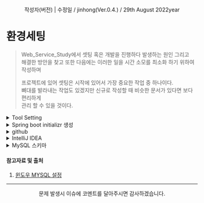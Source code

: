 <div align="center">
작성자(버전) | 수정일 / jinhong(Ver.0.4.) / 29th August 2022year
</div>

# 환경세팅

> Web_Service_Study에서 셋팅 혹은 개발을 진행하다 발생하는 원인 그리고<br/>
> 해결한 방안을 찾고 또한 다음에는 이러한 일을 시간 소모를 최소화 하기 위하여 작성하며<br/>
>
> 프로젝트에 있어 셋팅은 시작에 있어서 가장 중요한 작업 중 하나이다.<br/>
> 뼈대를 발라내는 작업도 있겠지만 신규로 작성할 때 비슷한 문서가 있다면 보다 편리하게<br/>
> 관리 할 수 있을 것이다.
  <details markdown="1">
  <summary>Tool Setting</summary>

- 소프트웨어 개발 키트(Software Development Kit)
    - JDK 1.8.0.2.1

- 개발 툴(Devolver Tool)
    - IntelliJ IDEA
    - DB (MySQL)
   
- 형상관리(Version Control Revision Control)
    - GitHub

  </details>

  <details markdown="1">
  <summary>Spring boot initializr 생성</summary>

1. "https://start.spring.io/" 접속

2. 아래와 같이 설정
  ```text
  - Project
    ❌Maven Project ✔️Gradle Project
  -Language
    ✔️Java ❌Kotliin ❌ Groovy
  - Spring Boot
    ❌3.0.0 (SNAPSHOT) ❌3.0.0 (M4) ❌2.7.4 (SNAPSHOT) ✔️2.7.3 
    ❌2.6.12 (SNAPSHOT) ❌2.6.11
  - Project Metadata
    Group       : com.wss
    Artifact    : wss
    Name        : wss
    Description : Web_Service_Study
    Package name: com.wss
    Packaging   ✔️Jar   ❌War    
    Java ❌18 ❌17 ✔️11 ❌8
  ```

  <div align="center">
    <img src="https://user-images.githubusercontent.com/66407386/185818578-3916e267-572a-4327-b7b7-304c8537bf19.png" width="500" height="" />
  </div>

3. 아래와 같이 설정이 끝나면 저장(Generate)

4. 알집으로 다운로드된 파일 압축 풀기

5. IntelliJ IDEA 열고 "Open File or Project"에서 파일 불러오기
  </details>

  <details markdown="1">
  <summary>github</summary>

1. "터미널"을 이용한 Commit and push 혹은 "git add test.md"를 했을 때 아래와 같은 경고창으로 인한 해결 방법
    - Alert 내용
      ```
       - 영어 -
       warning: LF will be replaced by CRLF in bora.txt.
       The file will have its original line endings in your working directory
         
       - 한글 -
       경고 : bora.txt에서 LF는CRLF로 대체됩니다.
       파일은 작업 디렉토리에 원래 줄 끝이 있습니다.
      ```
    - 발생 원인
      > 띄워쓰기(\n)으로 인한 발생되는 경고 에러
    - 해결 방안

      A. Window
      ```text
      git config --global core.autocrlf true
      ```
      b. Linux, Mac
      ```text
      git config --global core.autocrlf input
      ```

  </details>

  <details markdown="1">
  <summary>IntelliJ IDEA</summary>

1. Intellij JUnit Test 실패  No tests found for given includes
    - consle.log 내용
      ```text
      Execution failed for task ':test'.
      > No tests found for given includes: [com.wss.web.HelloControllerTest.hello](--tests filter)
      * Try:
      > Run with --stacktrace option to get the stack trace.
      > Run with --info or --debug option to get more log output.
      > Run with --scan to get full insights.
      ```

    - 발생 원인
      > 작업 : 'test'를 실행하지 못했습니다.
    - 해결 방안
      > Settings > Build,Execution,Deployment > Build Tools > Gradle > "Run tests using:  IntelliJ IDEA"
    <div align="center">
        <img src="https://user-images.githubusercontent.com/66407386/186916849-d3d5b1fd-e559-45ad-9b83-0570cfa772c0.png" width="500" height="" />
    </div>
2. [Spring Boot, Lombok] Lombok gradle 5.x 이상 version dependency 설정 Error(Variable not initialized in the default constructor Error)

    - console.log내용
        ```text
        Error : variable name not initialized in the default construcor private fonal String name;
        ```

    - 발생 원인

      > 5.X 기준 이상으로 버전이 높기 때문에 발생되는 원인
    - 해결 방안
      ```shell
      dependencies {
        // 5.X ↓ 에서 사용
        implementation 'org.projectlombok:lombok'
        // 5.X ↑ 에서 사용
        compileOnly 'org.projectlombok:lombok'
        annotationProcessor 'org.projectlombok:lombok'
      } 
      ```
3. [Spring boot, gradle] build.gradle compile() Error

    - console.log내용
      ```text
      A problem occurred evaluating root project *
      > Could not find method compile() for arguments [org.rpingframework.boot.spring-boot:spring-boot-starter-data-jpa] on object of type org.gradel.api.internal.artifacts.dsl.dependencied.DefaultDependencyHandler.
      * Try :
      > Run with —info or —debug option to get more log output
      > Run with —scan to get full insights.
      * Exception is :
       Org.gradle.api.GradleScriptException : A problem occurred evaluating root project *
         at org.jetbrains.plugins.gradle.model.ProjectImportAction.execute(ProjectImportAction.java:116)
         at org.jetbrains.plugins.gradle.model.ProjectImportAction.execute(ProjectImportAction.java:42)
       Caused by : org.gradle.internal.metaobject.AbstractDynamicObject$CustomMessageMissingMethodException : Could not find method compile() for arguments [org.springframework.boot:spring-boot-starter-data-jpa] on object of type org.gradle.]
         at build_2zngfa9af8333mbfub8quooqi$_run_closure2.doCall*
         at build_2zngfa9af8333mbfub8quooqi.run *
         … 177more
       ```

    - 발생 원인
      > 원인은 아래 사진과 같이 compile, runtime, testCompile, testRuntime이 Gradle 4.10버전 부터 쓰이지 않게 되었고,<br/>
      > Gradle 7.0 버전부터는 아예 삭제되어 각각 implementation, runtimeOnly, testImplementation, testRuntimeOnly로 대체 되었다고 한다.<br/>
      > 실제로 내 프로젝트의 gradle 버전을 확인해보니 7.5 버전이었다.
      ```text
      gradle/gradle-wrapper.properties
      distributionUrl= ···/gradle-7.5-bin.zip
      ```
      <div align="center">
          <img src="https://user-images.githubusercontent.com/66407386/186916637-5767bad2-5370-48bc-8453-c9ca5d467dfb.png" width="500" height="" />
      </div>

    - 해결 방안
      ```shell
      dependencies {
        // 변경 전
        compile('org.springframework.boot:spring-boot-starter-data-jpa')
        compile('com.h2database:h2')
    
        // 변경 후
        implementation 'org.springframework.boot:spring-boot-starter-data-jpa'
        implementation 'com.h2database:h2'
      }
      ```

4. [Spring boot, gradle] nested exception is org.hibernate.exception.SQLGrammarException: could not prepare statement error

    - console.log내용
       ```text
       org.springframework.dao.InvalidDataAccessResourceUsageException: could not prepare statement; SQL [insert into posts (author, content, title) values (?, ?, ?)]; nested exception is org.hibernate.exception.SQLGrammarException: could not prepare statement
         at org.springframework.orm.jpa.vendor.HibernateJpaDialect.convertHibernateAccessException(HibernateJpaDialect.java:259)
         at org.springframework.orm.jpa.vendor.HibernateJpaDialect.translateExceptionIfPossible(HibernateJpaDialect.java:233)
         at org.springframework.orm.jpa.AbstractEntityManagerFactoryBean.translateExceptionIfPossible(AbstractEntityManagerFactoryBean.java:551)
         at org.springframework.dao.support.ChainedPersistenceExceptionTranslator.translateExceptionIfPossible(ChainedPersistenceExceptionTranslator.java:61)
         at org.springframework.dao.support.DataAccessUtils.translateIfNecessary(DataAccessUtils.java:242)
         at org.springframework.dao.support.PersistenceExceptionTranslationInterceptor.invoke(PersistenceExceptionTranslationInterceptor.java:152)
         at org.springframework.aop.framework.ReflectiveMethodInvocation.proceed(ReflectiveMethodInvocation.java:186)
         at org.springframework.data.jpa.repository.support.CrudMethodMetadataPostProcessor$CrudMethodMetadataPopulatingMethodInterceptor.invoke(CrudMethodMetadataPostProcessor.java:174)
         at org.springframework.aop.framework.ReflectiveMethodInvocation.proceed(ReflectiveMethodInvocation.java:186)
         at org.springframework.aop.interceptor.ExposeInvocationInterceptor.invoke(ExposeInvocationInterceptor.java:97)
         at org.springframework.aop.framework.ReflectiveMethodInvocation.proceed(ReflectiveMethodInvocation.java:186)
         at org.springframework.aop.framework.JdkDynamicAopProxy.invoke(JdkDynamicAopProxy.java:215)
         at com.sun.proxy.$Proxy120.save(Unknown Source)
         at com.wss.domain.posts.PostsRepositoryTest.게시글저장_불러오기(PostsRepositoryTest.java:30)
         at java.base/jdk.internal.reflect.NativeMethodAccessorImpl.invoke0(Native Method)
         at java.base/jdk.internal.reflect.NativeMethodAccessorImpl.invoke(NativeMethodAccessorImpl.java:62)
         at java.base/jdk.internal.reflect.DelegatingMethodAccessorImpl.invoke(DelegatingMethodAccessorImpl.java:43)
         at java.base/java.lang.reflect.Method.invoke(Method.java:566)
         at org.junit.runners.model.FrameworkMethod$1.runReflectiveCall(FrameworkMethod.java:59)
         at org.junit.internal.runners.model.ReflectiveCallable.run(ReflectiveCallable.java:12)
         at org.junit.runners.model.FrameworkMethod.invokeExplosively(FrameworkMethod.java:56)
         at org.junit.internal.runners.statements.InvokeMethod.evaluate(InvokeMethod.java:17)
         at org.springframework.test.context.junit4.statements.RunBeforeTestExecutionCallbacks.evaluate(RunBeforeTestExecutionCallbacks.java:74)
         at org.springframework.test.context.junit4.statements.RunAfterTestExecutionCallbacks.evaluate(RunAfterTestExecutionCallbacks.java:84)
         at org.springframework.test.context.junit4.statements.RunBeforeTestMethodCallbacks.evaluate(RunBeforeTestMethodCallbacks.java:75)
         at org.junit.internal.runners.statements.RunAfters.evaluate(RunAfters.java:27)
         at org.springframework.test.context.junit4.statements.RunAfterTestMethodCallbacks.evaluate(RunAfterTestMethodCallbacks.java:86)
         at org.springframework.test.context.junit4.statements.SpringRepeat.evaluate(SpringRepeat.java:84)
         at org.junit.runners.ParentRunner.runLeaf(ParentRunner.java:366)
         at org.springframework.test.context.junit4.SpringJUnit4ClassRunner.runChild(SpringJUnit4ClassRunner.java:251)
         at org.springframework.test.context.junit4.SpringJUnit4ClassRunner.runChild(SpringJUnit4ClassRunner.java:97)
         at org.junit.runners.ParentRunner$4.run(ParentRunner.java:331)
         at org.junit.runners.ParentRunner$1.schedule(ParentRunner.java:79)
         at org.junit.runners.ParentRunner.runChildren(ParentRunner.java:329)
         at org.junit.runners.ParentRunner.access$100(ParentRunner.java:66)
         at org.junit.runners.ParentRunner$2.evaluate(ParentRunner.java:293)
         at org.springframework.test.context.junit4.statements.RunBeforeTestClassCallbacks.evaluate(RunBeforeTestClassCallbacks.java:61)
         at org.springframework.test.context.junit4.statements.RunAfterTestClassCallbacks.evaluate(RunAfterTestClassCallbacks.java:70)
         at org.junit.runners.ParentRunner$3.evaluate(ParentRunner.java:306)
         at org.junit.runners.ParentRunner.run(ParentRunner.java:413)
         at org.springframework.test.context.junit4.SpringJUnit4ClassRunner.run(SpringJUnit4ClassRunner.java:190)
         at org.junit.runner.JUnitCore.run(JUnitCore.java:137)
         at com.intellij.junit4.JUnit4IdeaTestRunner.startRunnerWithArgs(JUnit4IdeaTestRunner.java:69)
         at com.intellij.rt.junit.IdeaTestRunner$Repeater$1.execute(IdeaTestRunner.java:38)
         at com.intellij.rt.execution.junit.TestsRepeater.repeat(TestsRepeater.java:11)
         at com.intellij.rt.junit.IdeaTestRunner$Repeater.startRunnerWithArgs(IdeaTestRunner.java:35)
         at com.intellij.rt.junit.JUnitStarter.prepareStreamsAndStart(JUnitStarter.java:235)
         at com.intellij.rt.junit.JUnitStarter.main(JUnitStarter.java:54)
       
       Caused by: org.hibernate.exception.SQLGrammarException: could not prepare statement
         at org.hibernate.exception.internal.SQLExceptionTypeDelegate.convert(SQLExceptionTypeDelegate.java:63)
         at org.hibernate.exception.internal.StandardSQLExceptionConverter.convert(StandardSQLExceptionConverter.java:37)
         at org.hibernate.engine.jdbc.spi.SqlExceptionHelper.convert(SqlExceptionHelper.java:113)
         at org.hibernate.engine.jdbc.internal.StatementPreparerImpl$StatementPreparationTemplate.prepareStatement(StatementPreparerImpl.java:186)
         at org.hibernate.engine.jdbc.internal.StatementPreparerImpl.prepareStatement(StatementPreparerImpl.java:111)
         at org.hibernate.dialect.identity.GetGeneratedKeysDelegate.prepare(GetGeneratedKeysDelegate.java:52)
         at org.hibernate.id.insert.AbstractReturningDelegate.performInsert(AbstractReturningDelegate.java:40)
         at org.hibernate.persister.entity.AbstractEntityPersister.insert(AbstractEntityPersister.java:3279)
         at org.hibernate.persister.entity.AbstractEntityPersister.insert(AbstractEntityPersister.java:3885)
         at org.hibernate.action.internal.EntityIdentityInsertAction.execute(EntityIdentityInsertAction.java:84)
         at org.hibernate.engine.spi.ActionQueue.execute(ActionQueue.java:645)
         at org.hibernate.engine.spi.ActionQueue.addResolvedEntityInsertAction(ActionQueue.java:282)
         at org.hibernate.engine.spi.ActionQueue.addInsertAction(ActionQueue.java:263)
         at org.hibernate.engine.spi.ActionQueue.addAction(ActionQueue.java:317)
         at org.hibernate.event.internal.AbstractSaveEventListener.addInsertAction(AbstractSaveEventListener.java:330)
         at org.hibernate.event.internal.AbstractSaveEventListener.performSaveOrReplicate(AbstractSaveEventListener.java:287)
         at org.hibernate.event.internal.AbstractSaveEventListener.performSave(AbstractSaveEventListener.java:193)
         at org.hibernate.event.internal.AbstractSaveEventListener.saveWithGeneratedId(AbstractSaveEventListener.java:123)
         at org.hibernate.event.internal.DefaultPersistEventListener.entityIsTransient(DefaultPersistEventListener.java:185)
         at org.hibernate.event.internal.DefaultPersistEventListener.onPersist(DefaultPersistEventListener.java:128)
         at org.hibernate.event.internal.DefaultPersistEventListener.onPersist(DefaultPersistEventListener.java:55)
         at org.hibernate.event.service.internal.EventListenerGroupImpl.fireEventOnEachListener(EventListenerGroupImpl.java:107)
         at org.hibernate.internal.SessionImpl.firePersist(SessionImpl.java:756)
         at org.hibernate.internal.SessionImpl.persist(SessionImpl.java:742)
         at java.base/jdk.internal.reflect.NativeMethodAccessorImpl.invoke0(Native Method)
         at java.base/jdk.internal.reflect.NativeMethodAccessorImpl.invoke(NativeMethodAccessorImpl.java:62)
         at java.base/jdk.internal.reflect.DelegatingMethodAccessorImpl.invoke(DelegatingMethodAccessorImpl.java:43)
         at java.base/java.lang.reflect.Method.invoke(Method.java:566)
         at org.springframework.orm.jpa.SharedEntityManagerCreator$SharedEntityManagerInvocationHandler.invoke(SharedEntityManagerCreator.java:311)
         at com.sun.proxy.$Proxy117.persist(Unknown Source)
         at org.springframework.data.jpa.repository.support.SimpleJpaRepository.save(SimpleJpaRepository.java:666)
         at java.base/jdk.internal.reflect.NativeMethodAccessorImpl.invoke0(Native Method)
         at java.base/jdk.internal.reflect.NativeMethodAccessorImpl.invoke(NativeMethodAccessorImpl.java:62)
         at java.base/jdk.internal.reflect.DelegatingMethodAccessorImpl.invoke(DelegatingMethodAccessorImpl.java:43)
         at java.base/java.lang.reflect.Method.invoke(Method.java:566)
         at org.springframework.data.repository.core.support.RepositoryMethodInvoker$RepositoryFragmentMethodInvoker.lambda$new$0(RepositoryMethodInvoker.java:289)
         at org.springframework.data.repository.core.support.RepositoryMethodInvoker.doInvoke(RepositoryMethodInvoker.java:137)
         at org.springframework.data.repository.core.support.RepositoryMethodInvoker.invoke(RepositoryMethodInvoker.java:121)
         at org.springframework.data.repository.core.support.RepositoryComposition$RepositoryFragments.invoke(RepositoryComposition.java:530)
         at org.springframework.data.repository.core.support.RepositoryComposition.invoke(RepositoryComposition.java:286)
         at org.springframework.data.repository.core.support.RepositoryFactorySupport$ImplementationMethodExecutionInterceptor.invoke(RepositoryFactorySupport.java:640)
         at org.springframework.aop.framework.ReflectiveMethodInvocation.proceed(ReflectiveMethodInvocation.java:186)
         at org.springframework.data.repository.core.support.QueryExecutorMethodInterceptor.doInvoke(QueryExecutorMethodInterceptor.java:164)
         at org.springframework.data.repository.core.support.QueryExecutorMethodInterceptor.invoke(QueryExecutorMethodInterceptor.java:139)
         at org.springframework.aop.framework.ReflectiveMethodInvocation.proceed(ReflectiveMethodInvocation.java:186)
         at org.springframework.data.projection.DefaultMethodInvokingMethodInterceptor.invoke(DefaultMethodInvokingMethodInterceptor.java:81)
         at org.springframework.aop.framework.ReflectiveMethodInvocation.proceed(ReflectiveMethodInvocation.java:186)
         at org.springframework.transaction.interceptor.TransactionInterceptor$1.proceedWithInvocation(TransactionInterceptor.java:123)
         at org.springframework.transaction.interceptor.TransactionAspectSupport.invokeWithinTransaction(TransactionAspectSupport.java:388)
         at org.springframework.transaction.interceptor.TransactionInterceptor.invoke(TransactionInterceptor.java:119)
         at org.springframework.aop.framework.ReflectiveMethodInvocation.proceed(ReflectiveMethodInvocation.java:186)
         at org.springframework.dao.support.PersistenceExceptionTranslationInterceptor.invoke(PersistenceExceptionTranslationInterceptor.java:137)
         ... 42 more
       ```

    - 발생 원인
       ```text
       버전 이슈로 인한 문제 발생
       버전 상향을 하게 된다면 아래와 같이 해결방안을 처리하면 된다.
       ```

    - 해결 방안
       ```shell
       ## Spring.data.jpa
       spring.jpa.show-sql=true
       ## MySQL
       ## 원인 - 그래들 버전 이슈
       ## spring.jpa.properties.hibernate.dialect = org.hibernate.dialect.MySQL5InnoDBDialect
       ## 원인해결 - 버전 변경 및 url 경로(본인 h2DB 경로) 설정
       spring.jpa.properties.hibernate.dialect=org.hibernate.dialect.MySQL57Dialect
       spring.jpa.properties.hibernate.dialect.storage_engine=innodb
       spring.datasource.hikari.jdbc-url=jdbc:h2:mem://localhost/~/testdb;MODE=MYSQL
       spring.h2.console.enabled=true
       ```

   </details>
   
   <details markdown="1">
   <summary>MySQL 스키마</summary>

   - MySQL 설치
     - Window
         1. [MYSQL 공식홈페이지](www.mysql.com/) 접속

            <div align="center">
                  <img src="https://user-images.githubusercontent.com/66407386/187079915-263d613e-9764-4f93-9453-28cafbdd5d7d.png" width="500" height="" />
            </div>

         2. 공식홈페이지 상단 네비게이션에서 "DOWNLOADS" → MySQL Community(GPL) Downloads → MySQL Community Server → 해당 버전 맞게 설정

            <div align="center">
                  <img src="https://user-images.githubusercontent.com/66407386/187079905-f219b442-453c-4929-afeb-44db1f0e0639.png" width="500" height="" />
            </div>

         3. Developer Default" 선택 후 Next 클릭

            <div align="center">
                  <img src="https://user-images.githubusercontent.com/66407386/187079942-e0c98d46-13a6-4ad9-9439-40eb592949aa.png" width="500" height="" />
            </div>

         4. 포트 설정 

            <div align="center">
                  <img src="https://user-images.githubusercontent.com/66407386/187079993-8ceee9b5-d3a9-4889-9020-d3a3c17873cd.png" width="500" height="" />
            </div>


         5. MYSQL Accounts 설정
         
            <div align="center">
                  <img src="https://user-images.githubusercontent.com/66407386/187080012-7a94e7ca-198d-4555-a2c4-91e040857221.png" width="500" height="" />
            </div>

              > 조금 있다 사용해야하기 때문에 꼭 기억해두자. 

            <div align="center">
                  <img src="https://user-images.githubusercontent.com/66407386/187080059-64a1b46c-7e60-48ee-90e3-d13592d924ae.png" width="500" height="" />
            </div>

              > 위에 Accounts 설정했던 방식으로 설정 내용 작성

         6. MYSQL Workbench 실행
         
            <div align="center">
                  <img src="https://user-images.githubusercontent.com/66407386/187080042-031528cd-82da-48a2-8f34-ff3c26115fb1.png" width="500" height="" />
            </div>
         
         7. 아래 MySQL Setting 스키마 copy 하여 해당 본인에 맞게 설정

     - Linux (Homebrew를 이용한 MySQL 설치)
         1. "터미널" 접속 Homebrew가 설치되었는지 아래와 같이 확인
            ```shell
              // homebrew가 있는지 확인
              brew 
              
              // homebrew의 최신 버전 업데이트 진행
              brew update
            ```
          
         2. MySQL 설치 
            ```shell
              // MySQL 설치 명령어
              brew install mysql" 
              
              // 설치 완료가 뜨게 된다면 
              brew list로 설치가 되었는지 확인
            ```
           
         3. MySQL서버를 실행 및 설정 내용
            ```shell
             // Mysql서버를 실행싵킨다.
             mysql.server start
             
             Would you like to setup VALIDATE PASSWORD component?" - (해석) 비밀번호 관련 가이드 설정에 관한 질문이다.
                Yes = 복잡한 비밀번호 설정
                "No" = 쉬운 비밀번호 설정
             
             "Remove anonymous users?" - (해석) 사용자 설정을 묻는 질문이다.
                "Yes" = "mysql -u root" 처럼 -u 옵션이 필요하다.
                No = "mysql"처럼 -u 옵션이 필요 없다.
             
             "Disallow root login remotely?" - (해석) 다른 IP에서 root 아이디로 원격접속을 설청하는 질문이다.
                "Yes" = 원격접속 불가능
                No = 원격접속 가능
            
            
              "Remove test database and access to it?" - (해석) Test 데이터베이스 관련 설정하는 질문이다.
                "Yes" = Test 데이터베이스 제거
                No = Test 데이터베이스 유지

              "Reload privilege tables now?" - (해석) 변경된 권한을 테이블에 적용하는 설정에 대한 질문이다.
                "Yes" = 적용시킨다.
                No = 적용시키지 않는다.
            ```
           
         4. MySQL 실행 및 아래 MySQL Setting 스키마 copy 하여 해당 본인에 맞게 설정
   
   - MySQL Setting 스키마 - Table 구축은 나중에
      ```mysql
      # CREATE USER '<본인 이름>'@localhost IDENTIFIED BY '****';
      CREATE USER 'jinhong'@localhost IDENTIFIED BY '****';
   
      # GRANT ALL PRIVILEGES ON <web_service_study_DB>.*(하위) '본인이름'@localhost;
      GRANT ALL PRIVILEGES ON web_service_study_DB.* TO 'jinhong'@localhost;
      SHOW DATABASES;
   
      use web_service_study_DB;
   
      # 삭제 건들지마시오.
      # DROP DATABASE WEBSERVICESTUDY_DB;
   
      CREATE DATABASE web_service_study_DB default CHARACTER SET UTF8;
   
      CREATE DATABASE WEBSERVICESTUDY_DB;
      ```
     
   </details>

#### 참고자료 및 출처
1. [윈도우 MYSQL 설정](https://goddaehee.tistory.com/277)

---
<div align="center">
   문제 발생시 이슈에 코멘트를 달아주시면 감사하겠습니다.
</div>
